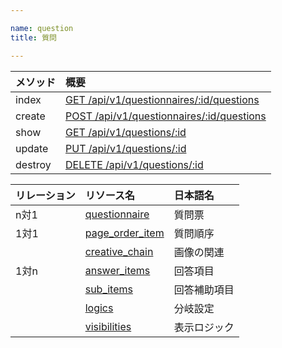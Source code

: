 ```yaml
---

name: question
title: 質問

---
```


|メソッド|概要|
|:---|:---|
|index|[GET /api/v1/questionnaires/:id/questions](#question_index)|
|create|[POST /api/v1/questionnaires/:id/questions](#question_create)|
|show|[GET /api/v1/questions/:id](#question_show)|
|update|[PUT /api/v1/questions/:id](#question_update)|
|destroy|[DELETE /api/v1/questions/:id](#question_delete)|

|リレーション|リソース名|日本語名|
|:---|:---|:---|
|n対1|[questionnaire](#questionnaire)|質問票|
|1対1|[page_order_item](#page_order_item)|質問順序|
||[creative_chain](#creative_chain)|画像の関連|
|1対n|[answer_items](#answer_item)|回答項目|
||[sub_items](#sub_item)|回答補助項目|
||[logics](#logic)|分岐設定|
||[visibilities](#visibility)|表示ロジック|


